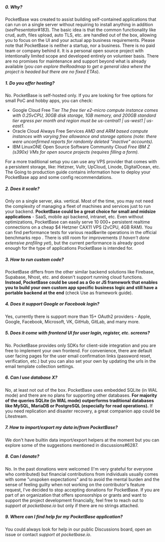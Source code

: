 ##### 0. Why?
PocketBase was created to assist building self-contained applications that can run on a single server without requiring to install anything in addition (_seePresentator#183_). The basic idea is that the common functionality like crud, auth, files upload, auto TLS, etc. are handled out of the box, allowing you to focus on the UI and your actual app business requirements.
Please note that PocketBase is neither a startup, nor a business. There is no paid team or company behind it. It is a personal open source project with intentionally limited scope and developed entirely on volunteer basis. There are no promises for maintenance and support beyond what is already available (_you can explore theRoadmap to get a general idea where the project is headed but there are no fixed ETAs_).
##### 1. Do you offer hosting?
No. PocketBase is self-hosted only. If you are looking for free options for small PoC and hobby apps, you can check:
  * Google Cloud Free Tier _The free tier e2-micro compute instance comes with 0.25vCPU, 30GB disk storage, 1GB memory, and 200GB standard tier egress per month and region must be us-central1 | us-west1 | us-east1._
  * Oracle Cloud Always Free Services _AMD and ARM based compute instances with varying free allowance and storage options (note: there were unconfirmed reports for randomly deleted "inactive" accounts)._
  * IBM LinuxONE Open Source Software Community Cloud _Free IBM Z (s390x) VMs for open source projects (requires filling a form)._


For a more traditional setup you can use any VPS provider that comes with a persistent storage, like: Hetzner, Vultr, UpCloud, Linode, DigitalOcean, etc. The Going to production guide contains information how to deploy your PocketBase app and some config recommendations.
##### 2. Does it scale?
Only on a single server, aka. vertical. Most of the time, you may not need the complexity of managing a fleet of machines and services just to run your backend. **PocketBase could be a great choice for small and midsize applications** - SaaS, mobile api backend, intranet, etc. Even without optimizations, PocketBase can easily serve 10 000+ persistent realtime connections on a cheap $4 Hetzner CAX11 VPS (2vCPU, 4GB RAM). You can find performance tests for various read&write operations in the official benchmarks repo . There is still room for improvements (_I haven't done extensive profiling yet_), but the current performance is already good enough for the type of applications PocketBase is intended for.
##### 3. How to run custom code?
PocketBase differs from the other similar backend solutions like Firebase, Supabase, Nhost, etc. and doesn't support running cloud functions. **Instead, PocketBase could be used as a Go or JS framework that enables you to build your own custom app specific business logic and still have a portable backend at the end** (check Use as framework guide).
##### 4. Does it support Google or Facebook login?
Yes, currently there is support more than 15+ OAuth2 providers - Apple, Google, Facebook, Microsoft, VK, GitHub, GitLab, and many more.
##### 5. Does it come with frontend UI for user login, register, etc. screens?
No. PocketBase provides only SDKs for client-side integration and you are free to implement your own frontend. For convenience, there are default user facing pages for the user email confirmation links (password reset, verification, etc.) but you can also set your own by updating the urls in the email template collection settings.
##### 6. Can I use database X?
No, at least not out of the box. PocketBase uses embedded SQLite (in WAL mode) and there are no plans for supporting other databases. **For majority of the queries SQLite (in WAL mode) outperforms traditional databases like MySQL, MariaDB or PostgreSQL (especially for read operations).** If you need replication and disaster recovery, a great companion app could be Litestream.
##### 7. How to import/export my data in/from PocketBase?
We don't have builtin data import/export helpers at the moment but you can explore some of the suggestions mentioned in discussions#6287.
##### 8. Can I donate?
No. In the past donations were welcomed (I'm very grateful for everyone who contributed) but financial contributions from individuals usually comes with some "unspoken expectations" and to avoid the mental burden and the sense of feeling guilty when not working on the contributor's feature request, I've decided to stop accepting donations for PocketBase. If you are part of an organization that offers sponsorships or grants and want to support the project development financially, feel free to reach out to _support at pocketbase.io_ but only if there are no strings attached.
##### 9. Where can I find help for my PocketBase application?
You could always look for help in our public Discussions board, open an issue or contact _support at pocketbase.io_.
